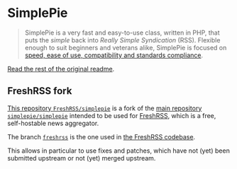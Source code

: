 # SimplePie

> SimplePie is a very fast and easy-to-use class, written in PHP, that puts the
> *simple* back into *Really Simple Syndication* (RSS). Flexible enough to suit
> beginners and veterans alike, SimplePie is focused on [speed, ease of use,
> compatibility and standards compliance](http://simplepie.org/wiki/faq/what_is_simplepie).

[Read the rest of the original readme](../README.markdown).

## FreshRSS fork

[This repository `FreshRSS/simplepie`](https://github.com/FreshRSS/simplepie) is a fork of the [main repository `simplepie/simplepie`](https://github.com/simplepie/simplepie)
intended to be used for [FreshRSS](https://github.com/FreshRSS/FreshRSS), which is a free, self-hostable news aggregator.

The branch [`freshrss`](https://github.com/FreshRSS/simplepie/tree/freshrss) is the one used in [the FreshRSS codebase](https://github.com/FreshRSS/FreshRSS/tree/edge/lib/simplepie).

This allows in particular to use fixes and patches, which have not (yet) been submitted upstream or not (yet) merged upstream.
